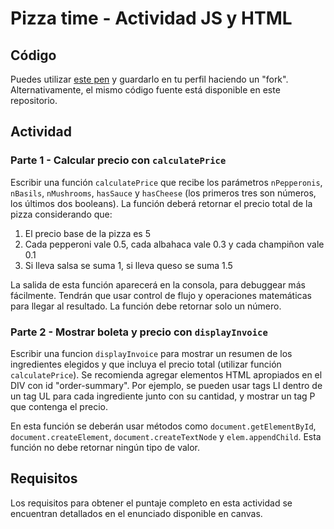# Pizza time - Actividad JS y HTML

## Código

Puedes utilizar [este pen](https://codepen.io/aaossa/pen/MWRmWXK) y guardarlo en tu perfil haciendo un "fork". Alternativamente, el mismo código fuente está disponible en este repositorio.

## Actividad 

### Parte 1 - Calcular precio con `calculatePrice`

Escribir una función `calculatePrice` que recibe los parámetros `nPepperonis`, `nBasils`, `nMushrooms`, `hasSauce` y `hasCheese` (los primeros tres son números, los últimos dos booleans). La función deberá retornar el precio total de la pizza considerando que:

1. El precio base de la pizza es 5
2. Cada pepperoni vale 0.5, cada albahaca vale 0.3 y cada champiñon vale 0.1
3. Si lleva salsa se suma 1, si lleva queso se suma 1.5

La salida de esta función aparecerá en la consola, para debuggear más fácilmente. Tendrán que usar control de flujo y operaciones matemáticas para llegar al resultado. La función debe retornar solo un número.

### Parte 2 - Mostrar boleta y precio con `displayInvoice`

Escribir una funcion `displayInvoice` para mostrar un resumen de los ingredientes elegidos y que incluya el precio total (utilizar función `calculatePrice`). Se recomienda agregar elementos HTML apropiados en el DIV con id "order-summary". Por ejemplo, se pueden usar tags LI dentro de un tag UL para cada ingrediente junto con su cantidad, y mostrar un tag P que contenga el precio.

En esta función se deberán usar métodos como `document.getElementById`, `document.createElement`, `document.createTextNode` y `elem.appendChild`. Esta función no debe retornar ningún tipo de valor.

## Requisitos
Los requisitos para obtener el puntaje completo en esta actividad se encuentran detallados en el enunciado disponible en canvas.
